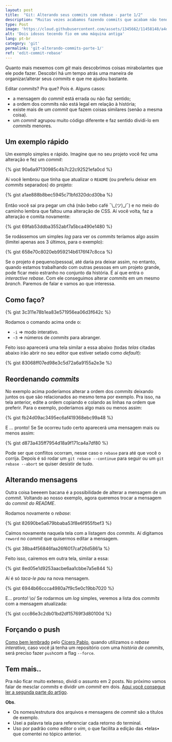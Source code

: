 ```yaml
---
layout: post
title:  "Git: Alterando seus commits com rebase - parte 1/2"
description: "Muitas vezes acabamos fazendo commits que acabam não tendo muito sentido na história como um todo, com rebase conseguimos brincar com isso."
type: Post
image: 'https://cloud.githubusercontent.com/assets/1345662/11458148/a4df143e-96a1-11e5-8799-a9522faa7a66.jpg'
alt: 'Dois idosos tecendo fio em uma máquina antiga'
lang: pt-br
category: 'git'
permalink: 'git-alterando-commits-parte-1/'
ref: 'edit-commit-rebase'
---
```


Quanto mais mexemos com *git* mais descobrimos coisas mirabolantes que ele pode fazer. Descobri há um tempo atrás uma maneira de organizar/alterar seus _commits_ e que me ajudou bastante.

Editar _commits_? Pra que? Pois é. Alguns casos:

* a mensagem do _commit_ está errada ou não faz sentido;
* a ordem dos commits não está legal em relação à história;
* existe mais de um _commit_ que fazem coisas similares (senão a mesma coisa).
* um _commit_ agrupou muito código diferente e faz sentido dividi-lo em _commits_ menores.

## Um exemplo rápido

Um exemplo simples e rápido. Imagine que no seu projeto você fez uma alteração e fez um _commit_:

{% gist 90a6a97130985c4b7c22c92521efa0cd %}

Aí você lembrou que tinha que atualizar o `README` (ou preferiu deixar em _commits_ separados) do projeto:

{% gist a1ae888b8bec5945c71bfd320dcd30ba %}

Então você sai pra pegar um chá (não bebo café ¯\\\_(ツ)_/¯) e no meio do caminho lembra que faltou uma alteração de CSS. Aí você volta, faz a alteração e comita novamente:

{% gist 69fab53ddba3552abf7a5bca490e1480 %}

Se rodássemos um simples *log* para ver os _commits_ teríamos algo assim (limitei apenas aos 3 últimos, para o exemplo):

{% gist 658e70c8020eb959214b6176f47c8cca %}

Se o projeto é pequeno/pessoal, até daria pra deixar assim, no entanto, quando estamos trabalhando com outras pessoas em um projeto grande, pode ficar meio estranho no conjunto da história. É aí que entra o *interactive rebase*. Com ele conseguimos alterar _commits_ em um mesmo *branch*. Paremos de falar e vamos ao que interessa.

## Como faço?

{% gist 3c311e78b1ea83e571956ea06d3f642c %}

Rodamos o comando acima onde o:

* `-i` => modo interativo.
* `~3` => números de _commits_ para abranger.

Feito isso aparecerá uma tela similar a essa abaixo (todas *telas* citadas abaixo irão abrir no seu editor que estiver setado como *default*):

{% gist 83068ff07ed98e3c5d72a6a9155a2e3e %}

## Reordenando _commits_

No exemplo acima poderíamos alterar a ordem dos _commits_ deixando juntos os que são relacionados ao mesmo tema por exemplo. Pra isso, na tela anterior, edite a ordem copiando e colando as linhas na ordem que preferir. Para o exemplo, poderíamos algo mais ou menos assim:

{% gist fb24d09ac3495ec6af419368ebc99a48 %}

E ... pronto! Se Se ocorreu tudo certo aparecerá uma mensagem mais ou menos assim:

{% gist d873a435ff7954d18a9f171ca4a7df80 %}

Pode ser que conflitos ocorram, nesse caso o `rebase` para até que você o corrija. Depois é só rodar um `git rebase --continue` para seguir ou um `git rebase --abort` se quiser desistir de tudo.

## Alterando mensagens

Outra coisa beeeem bacana é a possibilidade de alterar a mensagem de um _commit_. Voltando ao nosso exemplo, agora queremos trocar a mensagem do *commit do README*.

Rodamos novamente o *rebase*:

{% gist 82690be5a679bbaba53f8e6f955fbef3 %}

Caímos novamente naquela tela com a listagem dos _commits_. Aí digitamos `reword` no _commit_ que quisermos editar a mensagem.

{% gist 38ba4f56846faa26f6017caf26d5861a %}

Feito isso, caíremos em outra tela, similar a essa:

{% gist 8ed05e1d9253aacbe6aa1cbbe7a5e844 %}

Aí é só *taca-le pau* na nova mensagem.

{% gist 6944b66ccca4980a7f9c5e0c19bb7020 %}

E... pronto! \o/ Se rodarmos um *log* simples, veremos a lista dos _commits_ com a mensagem atualizada:

{% gist ccc86e3c2db01bd2df15769f3d80100d %}

## Forçando o push

[Como bem lembrado](https://github.com/raphaelfabeni/raphaelfabeni.github.io/issues/9) pelo [Cícero Pablo](https://github.com/ciceropablo), quando utilizamos o *rebase interativo*, caso você já tenha um repositório com uma *história de commits*, será preciso fazer `push`com a flag `--force`.

## Tem mais..

Pra não ficar muito extenso, dividi o assunto em 2 posts. No próximo vamos falar de mesclar _commits_ e dividir um _commit_ em dois. [Aqui você consegue ler a segunda parte do artigo](/git-alterando-commits-parte-2/).

**Obs**.

* Os nomes/estrutura dos arquivos e mensagens de _commit_ são a títulos de exemplo.
* Usei a palavra tela para referenciar cada retorno do terminal.
* Uso por padrão como editor o *vim*, o que facilita a edição das •telas• que comentei no tópico anterior.